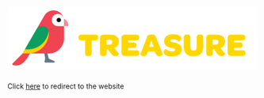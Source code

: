# ![APTreasure Logo](https://github.com/APTreasure/aptreasure.github.io/blob/main/images/title.png?raw=true)

Click [here](https://aptreasure.com) to redirect to the website
